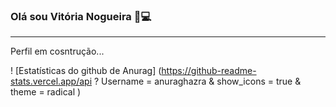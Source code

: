 ### Olá sou Vitória Nogueira 🖤💻

_____________________________________________________________________________


Perfil em cosntrução...

! [Estatísticas do github de Anurag] (https://github-readme-stats.vercel.app/api ? Username = anuraghazra & show_icons = true & theme = radical )
